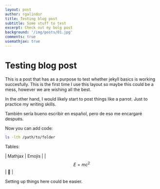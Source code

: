 ```yaml
---
layout: post
author: rgalindor
title: Testing blog post
subtitle: Some stuff to test
excerpt: Check out my bolg post
background: '/img/posts/01.jpg'
comments: true
usemathjax: true
---
```


# Testing blog post

This is a post that has as a purpose to test whether jekyll basics is working succesfully. This is the first time I use this layout so maybe this could be a mess, however we are wishing all the best.

In the other hand, I would likely start to post things like a parrot. Just to practice my writing skills.

También sería bueno escribir en español, pero de eso me encargaré después.

Now you can add code:

```bash
ls -lth /path/to/folder
```

Tables:

| Mathjax | Emojis |
| $$E=mc^{2}$$ | :exploding_head: |

Setting up things here could be easier.

